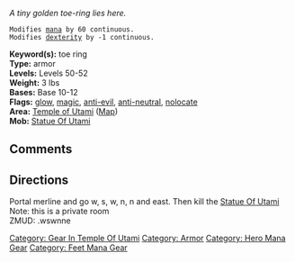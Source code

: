 *A tiny golden toe-ring lies here.*

`Modifies `[`mana`](Mana_Points.md "wikilink")` by 60 continuous.`  
`Modifies `[`dexterity`](Dexterity.md "wikilink")` by -1 continuous.`

**Keyword(s):** toe ring  
**Type:** armor  
**Levels:** Levels 50-52  
**Weight:** 3 lbs  
**Bases:** Base 10-12  
**Flags:** [glow](Glow_Flag.md "wikilink"),
[magic](Magic_Flag.md "wikilink"),
[anti-evil](Anti-Evil_Flag.md "wikilink"),
[anti-neutral](Anti-Neutral_Flag.md "wikilink"),
[nolocate](NoLocate_Flag.md "wikilink")  
**Area:** [Temple of Utami](:Category:_Temple_Of_Utami.md "wikilink")
([Map](Temple_Of_Utami_Map.md "wikilink"))  
**Mob:** [Statue Of Utami](Statue_Of_Utami "wikilink")  

## Comments

## Directions

Portal merline and go w, s, w, n, n and east. Then kill the [Statue Of
Utami](Statue_Of_Utami "wikilink") Note: this is a private room  
ZMUD: .wswnne

[Category: Gear In Temple Of
Utami](Category:_Gear_In_Temple_Of_Utami "wikilink") [Category:
Armor](Category:_Armor "wikilink") [Category: Hero Mana
Gear](Category:_Hero_Mana_Gear "wikilink") [Category: Feet Mana
Gear](Category:_Feet_Mana_Gear "wikilink")
